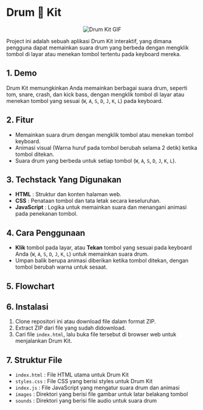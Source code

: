 # Drum 🥁 Kit

<div align="center">
  <img src="https://media1.tenor.com/m/KBUpa72wij8AAAAC/ba-dum-tuss-jokes.gif" alt="Drum Kit GIF" style="margin: 0 20px;">
</div>

Project ini adalah sebuah aplikasi Drum Kit interaktif, yang dimana pengguna dapat memainkan suara drum yang berbeda dengan mengklik tombol di layar atau menekan tombol tertentu pada keyboard mereka.

## 1. Demo
Drum Kit memungkinkan Anda memainkan berbagai suara drum, seperti tom, snare, crash, dan kick bass, dengan mengklik tombol di layar atau menekan tombol yang sesuai (`W`, `A`, `S`, `D`, `J`, `K`, `L`) pada keyboard.

## 2. Fitur
- Memainkan suara drum dengan mengklik tombol atau menekan tombol keyboard.
- Animasi visual (Warna huruf pada tombol berubah selama 2 detik) ketika tombol ditekan.
- Suara drum yang berbeda untuk setiap tombol (`W`, `A`, `S`, `D`, `J`, `K`, `L`).

## 3. Techstack Yang Digunakan
- **HTML**          : Struktur dan konten halaman web.
- **CSS**           : Penataan tombol dan tata letak secara keseluruhan.
- **JavaScript**    : Logika untuk memainkan suara dan menangani animasi pada penekanan tombol.

## 4. Cara Penggunaan
- **Klik** tombol pada layar, atau **Tekan** tombol yang sesuai pada keyboard Anda (`W`, `A`, `S`, `D`, `J`, `K`, `L`) untuk memainkan suara drum.
- Umpan balik berupa animasi diberikan ketika tombol ditekan, dengan tombol berubah warna untuk sesaat.

## 5. Flowchart


## 6. Instalasi
1. Clone repositori ini atau download file dalam format ZIP.
2. Extract ZIP dari file yang sudah didownload.
3. Cari file `index.html`, lalu buka file tersebut di browser web untuk menjalankan Drum Kit.

## 7. Struktur File
- `index.html`    : File HTML utama untuk Drum Kit
- `styles.css`    : File CSS yang berisi styles untuk Drum Kit
- `index.js`      : File JavaScript yang mengatur suara drum dan animasi
- `images`        : Direktori yang berisi file gambar untuk latar belakang tombol
- `sounds`        : Direktori yang berisi file audio untuk suara drum
